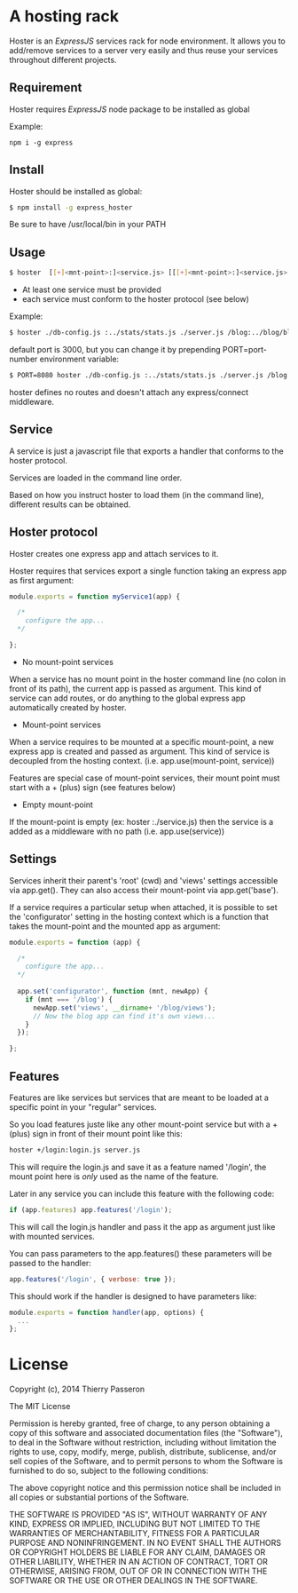 # A hosting rack

Hoster is an *ExpressJS* services rack for node environment. It allows you to add/remove services to a server very easily and thus reuse your services throughout different projects.

## Requirement

Hoster requires *ExpressJS* node package to be installed as global

Example:

```
npm i -g express
```


## Install

Hoster should be installed as global:

```sh
$ npm install -g express_hoster
```

Be sure to have /usr/local/bin in your PATH


## Usage

```sh
$ hoster  [[+]<mnt-point>:]<service.js> [[[+]<mnt-point>:]<service.js> ...]
```  

* At least one service must be provided
* each service must conform to the hoster protocol (see below)
    
Example:

```sh
$ hoster ./db-config.js :../stats/stats.js ./server.js /blog:../blog/blog.js

```

default port is 3000, but you can change it by prepending PORT=port-number environment variable:

```sh
$ PORT=8080 hoster ./db-config.js :../stats/stats.js ./server.js /blog:../blog/blog.js

```

hoster defines no routes and doesn't attach any express/connect middleware.

## Service

A service is just a javascript file that exports a handler that conforms to the hoster protocol.

Services are loaded in the command line order.

Based on how you instruct hoster to load them (in the command line), different results can be obtained.


## Hoster protocol

Hoster creates one express app and attach services to it.

Hoster requires that services export a single function taking an express app as first argument:

```js
module.exports = function myService1(app) {

  /*
    configure the app...
  */

};
```

* No mount-point services

When a service has no mount point in the hoster command line (no colon in front of its path), the current app is passed as argument. This kind of service can add routes, or do anything to the global express app automatically created by hoster. 

* Mount-point services

When a service requires to be mounted at a specific mount-point, a new express app is created and passed as argument. This kind of service is decoupled from the hosting context. (i.e. app.use(mount-point, service)) 

Features are special case of mount-point services, their mount point must start with a + (plus) sign (see features below)

* Empty mount-point

If the mount-point is empty (ex: hoster :./service.js) then the service is a added as a middleware with no path (i.e. app.use(service))


## Settings

Services inherit their parent's 'root' (cwd) and 'views' settings accessible via app.get(). They can also access their mount-point via app.get('base'). 

If a service requires a particular setup when attached, it is possible to set the 'configurator' setting in the hosting context which is a function that takes the mount-point and the mounted app as argument:

```js
module.exports = function (app) {

  /*
    configure the app...
  */
  
  app.set('configurator', function (mnt, newApp) {
    if (mnt === '/blog') {
      newApp.set('views', __dirname+ '/blog/views');
      // Now the blog app can find it's own views...
    }
  });

};
```

## Features

Features are like services but services that are meant to be loaded at a specific point in your "regular" services.

So you load features juste like any other mount-point service but with a + (plus) sign in front of their mount point like this:

```sh
hoster +/login:login.js server.js
```

This will require the login.js and save it as a feature named '/login', the mount point here is _only_ used as the name of the feature.

Later in any service you can include this feature with the following code:

```js
if (app.features) app.features('/login');
```

This will call the login.js handler and pass it the app as argument just like with mounted services.

You can pass parameters to the app.features() these parameters will be passed to the handler:
```js
app.features('/login', { verbose: true });
```

This should work if the handler is designed to have parameters like:
```js
module.exports = function handler(app, options) {
  ...
};
```


# License

Copyright (c), 2014 Thierry Passeron

The MIT License

Permission is hereby granted, free of charge, to any person obtaining a copy of this software and associated documentation files (the "Software"), to deal in the Software without restriction, including without limitation the rights to use, copy, modify, merge, publish, distribute, sublicense, and/or sell copies of the Software, and to permit persons to whom the Software is furnished to do so, subject to the following conditions:

The above copyright notice and this permission notice shall be included in all copies or substantial portions of the Software.

THE SOFTWARE IS PROVIDED "AS IS", WITHOUT WARRANTY OF ANY KIND, EXPRESS OR IMPLIED, INCLUDING BUT NOT LIMITED TO THE WARRANTIES OF MERCHANTABILITY, FITNESS FOR A PARTICULAR PURPOSE AND NONINFRINGEMENT. IN NO EVENT SHALL THE AUTHORS OR COPYRIGHT HOLDERS BE LIABLE FOR ANY CLAIM, DAMAGES OR OTHER LIABILITY, WHETHER IN AN ACTION OF CONTRACT, TORT OR OTHERWISE, ARISING FROM, OUT OF OR IN CONNECTION WITH THE SOFTWARE OR THE USE OR OTHER DEALINGS IN THE SOFTWARE.